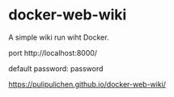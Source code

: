 # docker-web-wiki
A simple wiki run wiht Docker.

port http://localhost:8000/

default password: password

https://pulipulichen.github.io/docker-web-wiki/